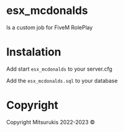 # esx_mcdonalds
Is a custom job for FiveM RolePlay

# Instalation
Add start ```esx_mcdonalds``` to your server.cfg 

Add the ```esx_mcdonalds.sql``` to your database

# Copyright
Copyright Mitsurukis 2022-2023 © 
